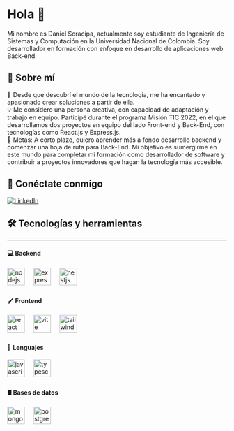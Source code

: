 <h1 align="left">Hola 👋</h1>

<p align="left">
  Mi nombre es Daniel Soracipa, actualmente soy estudiante de Ingeniería de Sistemas y Computación en la Universidad Nacional de Colombia. Soy desarrollador en formación con enfoque en desarrollo de aplicaciones web Back-end.
</p>

###

<h2 align="left">🧠 Sobre mí</h2>

<p align="left">
  🚀 Desde que descubrí el mundo de la tecnología, me ha encantado y apasionado crear soluciones a partir de ella.<br>
  💡 Me considero una persona creativa, con capacidad de adaptación y trabajo en equipo. Participé durante el programa Misión TIC 2022, en el que desarrollamos dos proyectos en equipo del lado Front-end y Back-End, con tecnologías como React.js y Express.js.<br>
  🎯 Metas: A corto plazo, quiero aprender más a fondo desarrollo backend y comenzar una hoja de ruta para Back-End. Mi objetivo es sumergirme en este mundo para completar mi formación como desarrollador de software y contribuir a proyectos innovadores que hagan la tecnología más accesible.
</p>

###

<h2 align="left">🔗 Conéctate conmigo</h2>

[![LinkedIn](https://img.shields.io/badge/LinkedIn-0A66C2?style=for-the-badge&logo=linkedin&logoColor=white)](https://www.linkedin.com/in/daniel-soracipa-torres-042920209/)

###

<h2 align="left">🛠 Tecnologías y herramientas</h2>

---

<h4 align="left">💻 Backend</h4>

<div align="left">
  <img src="https://skillicons.dev/icons?i=nodejs" height="40" alt="nodejs logo" />
  <img width="12" />
  <img src="https://skillicons.dev/icons?i=express" height="40" alt="express logo" />
  <img width="12" />
  <img src="https://skillicons.dev/icons?i=nestjs" height="40" alt="nestjs logo" />
</div>

###

<h4 align="left">🖌️ Frontend</h4>

<div align="left">
  <img src="https://skillicons.dev/icons?i=react" height="40" alt="react logo" />
  <img width="12" />
  <img src="https://skillicons.dev/icons?i=vite" height="40" alt="vite logo" />
  <img width="12" />
  <img src="https://skillicons.dev/icons?i=tailwind" height="40" alt="tailwindcss logo" />
</div>

###

<h4 align="left">🧩 Lenguajes</h4>

<div align="left">
  <img src="https://skillicons.dev/icons?i=js" height="40" alt="javascript logo" />
  <img width="12" />
  <img src="https://skillicons.dev/icons?i=ts" height="40" alt="typescript logo" />
</div>

###

<h4 align="left">🛢️ Bases de datos</h4>

<div align="left">
  <img src="https://skillicons.dev/icons?i=mongodb" height="40" alt="mongodb logo" />
  <img width="12" />
  <img src="https://skillicons.dev/icons?i=postgres" height="40" alt="postgresql logo" />
</div>

